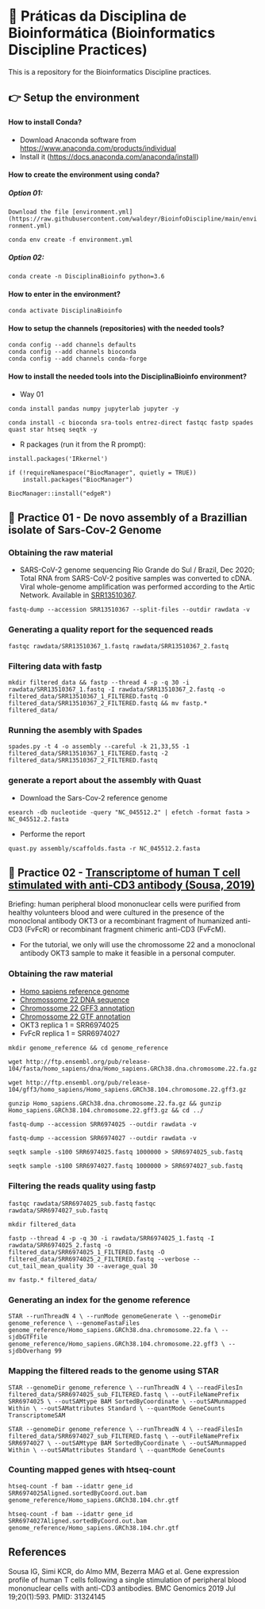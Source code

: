 # :school: Práticas da Disciplina de Bioinformática (Bioinformatics Discipline Practices)

This is a repository for the Bioinformatics Discipline practices.

## :point_right: Setup the environment

#### How to install Conda?

* Download Anaconda software from  https://www.anaconda.com/products/individual
* Install it (https://docs.anaconda.com/anaconda/install)

#### How to create the environment using conda?

##### Option 01:

`Download the file [environment.yml](https://raw.githubusercontent.com/waldeyr/BioinfoDiscipline/main/environment.yml)`

`conda env create -f environment.yml`

##### Option 02:

`conda create -n DisciplinaBioinfo python=3.6`

#### How to enter in the environment?

`conda activate DisciplinaBioinfo`

#### How to setup the channels (repositories) with the needed tools?

```
conda config --add channels defaults
conda config --add channels bioconda
conda config --add channels conda-forge
```

#### How to install the needed tools into the DisciplinaBioinfo environment?

* Way 01

`conda install pandas numpy jupyterlab jupyter -y`

`conda install -c bioconda sra-tools entrez-direct fastqc fastp spades quast star htseq seqtk -y`

* R packages (run it from the R prompt):

`install.packages('IRkernel')`
```
if (!requireNamespace("BiocManager", quietly = TRUE))
    install.packages("BiocManager")

BiocManager::install("edgeR")
```



## :notebook_with_decorative_cover: Practice 01 - De novo assembly of a Brazillian isolate of Sars-Cov-2 Genome

### Obtaining the raw material

* SARS-CoV-2 genome sequencing Rio Grande do Sul / Brazil, Dec 2020; Total RNA from SARS-CoV-2 positive samples was converted to cDNA. Viral whole-genome amplification was performed according to the Artic Network. Available in [SRR13510367](https://trace.ncbi.nlm.nih.gov/Traces/sra/?run=SRR13510367).

`fastq-dump --accession SRR13510367 --split-files --outdir rawdata -v`

### Generating a quality report for the sequenced reads

`fastqc rawdata/SRR13510367_1.fastq rawdata/SRR13510367_2.fastq`

### Filtering data with fastp

`mkdir filtered_data && fastp --thread 4 -p -q 30 -i rawdata/SRR13510367_1.fastq -I rawdata/SRR13510367_2.fastq -o filtered_data/SRR13510367_1_FILTERED.fastq -O filtered_data/SRR13510367_2_FILTERED.fastq && mv fastp.* filtered_data/`

### Running the asembly with Spades

`spades.py -t 4 -o assembly --careful -k 21,33,55 -1 filtered_data/SRR13510367_1_FILTERED.fastq -2 filtered_data/SRR13510367_2_FILTERED.fastq`

### generate a report about the assembly with Quast

* Download the Sars-Cov-2 reference genome

`esearch -db nucleotide -query "NC_045512.2" | efetch -format fasta > NC_045512.2.fasta`

* Performe the report

`quast.py assembly/scaffolds.fasta -r NC_045512.2.fasta`

## :notebook_with_decorative_cover: Practice 02 - [Transcriptome of human T cell stimulated with anti-CD3 antibody (Sousa, 2019)](https://www.ncbi.nlm.nih.gov/geo/query/acc.cgi?acc=GSE112899)

Briefing: human peripheral blood mononuclear cells were purified from healthy volunteers blood and were cultured in the presence of the monoclonal antibody OKT3 or a recombinant fragment of humanized anti-CD3 (FvFcR) or recombinant fragment chimeric anti-CD3 (FvFcM).

* For the tutorial, we only will use the chromossome 22 and a monoclonal antibody OKT3 sample to make it feasible in a personal computer.

### Obtaining the raw material

* [Homo sapiens reference genome](http://www.ensembl.org/info/data/ftp/index.html)
* [Chromossome 22 DNA sequence](http://ftp.ensembl.org/pub/release-104/fasta/homo_sapiens/dna/Homo_sapiens.GRCh38.dna.chromosome.22.fa.gz)
* [Chromossome 22 GFF3 annotation](http://ftp.ensembl.org/pub/release-104/gff3/homo_sapiens/Homo_sapiens.GRCh38.104.chromosome.22.gff3.gz)
* [Chromossome 22 GTF annotation](http://ftp.ensembl.org/pub/release-104/gtf/homo_sapiens/Homo_sapiens.GRCh38.104.chr.gtf.gz)
* OKT3  replica 1 = SRR6974025
* FvFcR replica 1 = SRR6974027

`mkdir genome_reference && cd genome_reference`

`wget http://ftp.ensembl.org/pub/release-104/fasta/homo_sapiens/dna/Homo_sapiens.GRCh38.dna.chromosome.22.fa.gz`

`wget http://ftp.ensembl.org/pub/release-104/gff3/homo_sapiens/Homo_sapiens.GRCh38.104.chromosome.22.gff3.gz`

`gunzip Homo_sapiens.GRCh38.dna.chromosome.22.fa.gz && gunzip Homo_sapiens.GRCh38.104.chromosome.22.gff3.gz && cd ../`

`fastq-dump --accession SRR6974025 --outdir rawdata -v`

`fastq-dump --accession SRR6974027 --outdir rawdata -v`

`seqtk sample -s100 SRR6974025.fastq 1000000 > SRR6974025_sub.fastq`

`seqtk sample -s100 SRR6974027.fastq 1000000 > SRR6974027_sub.fastq`

### Filtering the reads quality using fastp

`fastqc rawdata/SRR6974025_sub.fastq`
`fastqc rawdata/SRR6974027_sub.fastq`

`mkdir filtered_data`

`fastp --thread 4 -p -q 30 -i rawdata/SRR6974025_1.fastq -I rawdata/SRR6974025_2.fastq -o filtered_data/SRR6974025_1_FILTERED.fastq -O filtered_data/SRR6974025_2_FILTERED.fastq --verbose --cut_tail_mean_quality 30 --average_qual 30`

`mv fastp.* filtered_data/`

### Generating an index for the genome reference

`STAR --runThreadN 4 \
--runMode genomeGenerate \
--genomeDir genome_reference \
--genomeFastaFiles genome_reference/Homo_sapiens.GRCh38.dna.chromosome.22.fa \
--sjdbGTFfile genome_reference/Homo_sapiens.GRCh38.104.chromosome.22.gff3 \
--sjdbOverhang 99`

### Mapping the filtered reads to the genome using STAR

`STAR --genomeDir genome_reference \
--runThreadN 4 \
--readFilesIn filtered_data/SRR6974025_sub_FILTERED.fastq \
--outFileNamePrefix SRR6974025 \
--outSAMtype BAM SortedByCoordinate \
--outSAMunmapped Within \
--outSAMattributes Standard \
--quantMode GeneCounts TranscriptomeSAM`

`STAR --genomeDir genome_reference \
--runThreadN 4 \
--readFilesIn filtered_data/SRR6974027_sub_FILTERED.fastq \
--outFileNamePrefix SRR6974027 \
--outSAMtype BAM SortedByCoordinate \
--outSAMunmapped Within \
--outSAMattributes Standard \
--quantMode GeneCounts`

### Counting mapped genes with htseq-count

`htseq-count -f bam --idattr gene_id SRR6974025Aligned.sortedByCoord.out.bam genome_reference/Homo_sapiens.GRCh38.104.chr.gtf`

`htseq-count -f bam --idattr gene_id SRR6974027Aligned.sortedByCoord.out.bam genome_reference/Homo_sapiens.GRCh38.104.chr.gtf`


## References
Sousa IG, Simi KCR, do Almo MM, Bezerra MAG et al. Gene expression profile of human T cells following a single stimulation of peripheral blood mononuclear cells with anti-CD3 antibodies. BMC Genomics 2019 Jul 19;20(1):593. PMID: 31324145
